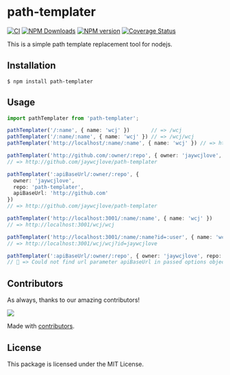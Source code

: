 path-templater
===

[![CI](https://github.com/jaywcjlove/path-templater/actions/workflows/main.yml/badge.svg)](https://github.com/jaywcjlove/path-templater/actions/workflows/main.yml)
[![NPM Downloads](https://img.shields.io/npm/dm/path-templater.svg?style=flat)](https://www.npmjs.com/package/path-templater)
[![NPM version](https://img.shields.io/npm/v/path-templater.svg?style=flat&label=path-templater)](https://npmjs.org/package/path-templater)
[![Coverage Status](https://jaywcjlove.github.io/path-templater/badges.svg)](https://jaywcjlove.github.io/path-templater/lcov-report/)

This is a simple path template replacement tool for nodejs.

## Installation

```shell
$ npm install path-templater
```

## Usage

```typescript
import pathTemplater from 'path-templater';

pathTemplater('/:name', { name: 'wcj' })       // => /wcj
pathTemplater('/:name/:name', { name: 'wcj' }) // => /wcj/wcj
pathTemplater('http://localhost/:name/:name', { name: 'wcj' }) // => http://localhost/wcj/wcj

pathTemplater('http://github.com/:owner/:repo', { owner: 'jaywcjlove', repo: 'path-templater' })
// => http://github.com/jaywcjlove/path-templater

pathTemplater(':apiBaseUrl/:owner/:repo', {
  owner: 'jaywcjlove',
  repo: 'path-templater',
  apiBaseUrl: 'http://github.com'
})
// => http://github.com/jaywcjlove/path-templater

pathTemplater('http://localhost:3001/:name/:name', { name: 'wcj' })
// => http://localhost:3001/wcj/wcj

pathTemplater('http://localhost:3001/:name/:name?id=:user', { name: 'wcj', user: 'jaywcjlove' })
// => http://localhost:3001/wcj/wcj?id=jaywcjlove

pathTemplater(':apiBaseUrl/:owner/:repo', { owner: 'jaywcjlove', repo: 'path-templater' })
// 🚨 => Could not find url parameter apiBaseUrl in passed options object;
```

## Contributors

As always, thanks to our amazing contributors!

<a href="https://github.com/jaywcjlove/path-templater/graphs/contributors">
  <img src="https://jaywcjlove.github.io/path-templater/CONTRIBUTORS.svg" />
</a>

Made with [contributors](https://github.com/jaywcjlove/github-action-contributors).

## License

This package is licensed under the MIT License.